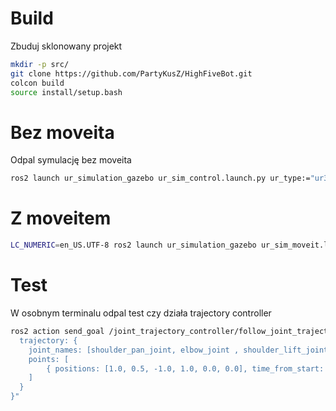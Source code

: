 # Build
Zbuduj sklonowany projekt
```bash
mkdir -p src/
git clone https://github.com/PartyKusZ/HighFiveBot.git
colcon build
source install/setup.bash
```

# Bez moveita
Odpal symulację bez moveita
```bash
ros2 launch ur_simulation_gazebo ur_sim_control.launch.py ur_type:="ur3"
```

# Z moveitem
```bash
LC_NUMERIC=en_US.UTF-8 ros2 launch ur_simulation_gazebo ur_sim_moveit.launch.py ur_type:="ur3"
```

# Test
W osobnym terminalu odpal test czy działa trajectory controller
```bash
ros2 action send_goal /joint_trajectory_controller/follow_joint_trajectory control_msgs/action/FollowJointTrajectory "{
  trajectory: {
    joint_names: [shoulder_pan_joint, elbow_joint , shoulder_lift_joint, wrist_1_joint,  wrist_2_joint, wrist_3_joint ],
    points: [
        { positions: [1.0, 0.5, -1.0, 1.0, 0.0, 0.0], time_from_start: { sec: 3, nanosec: 0 } },
    ]
  }
}"
```